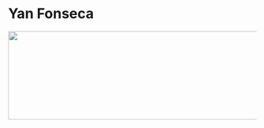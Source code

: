 # Yan Fonseca

<div>
<a href="https://github.com/Yaaaaaaaaan">
<img loading="lazy" style="width:100vw;" height="180em" src="https://github-readme-stats.vercel.app/api/top-langs/?username=Yaaaaaaaaan&layout=compact&langs_count=7&theme=radical"/>
</div>
